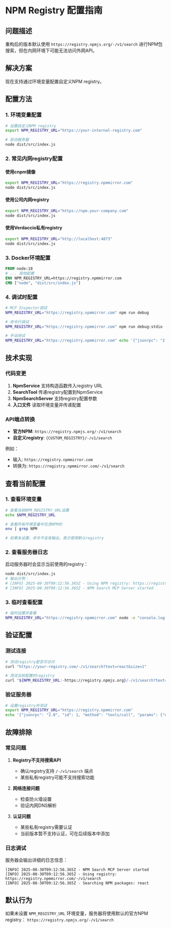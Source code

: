 # NPM Registry 配置指南

## 问题描述

重构后的版本默认使用 `https://registry.npmjs.org/-/v1/search` 进行NPM包搜索，但在内网环境下可能无法访问外网API。

## 解决方案

现在支持通过环境变量配置自定义NPM registry。

## 配置方法

### 1. 环境变量配置

```bash
# 设置自定义NPM registry
export NPM_REGISTRY_URL="https://your-internal-registry.com"

# 启动服务器
node dist/src/index.js
```

### 2. 常见内网registry配置

#### 使用cnpm镜像
```bash
export NPM_REGISTRY_URL="https://registry.npmmirror.com"
node dist/src/index.js
```

#### 使用公司内网registry
```bash
export NPM_REGISTRY_URL="https://npm.your-company.com"
node dist/src/index.js
```

#### 使用Verdaccio私有registry
```bash
export NPM_REGISTRY_URL="http://localhost:4873"
node dist/src/index.js
```

### 3. Docker环境配置

```dockerfile
FROM node:18
# ... 其他配置
ENV NPM_REGISTRY_URL=https://registry.npmmirror.com
CMD ["node", "dist/src/index.js"]
```

### 4. 调试时配置

```bash
# MCP Inspector调试
NPM_REGISTRY_URL="https://registry.npmmirror.com" npm run debug

# 命令行调试
NPM_REGISTRY_URL="https://registry.npmmirror.com" npm run debug:stdio

# 手动测试
NPM_REGISTRY_URL="https://registry.npmmirror.com" echo '{"jsonrpc": "2.0", "id": 3, "method": "tools/call", "params": {"name": "search_npm_packages", "arguments": {"query": "react"}}}' | node dist/src/index.js
```

## 技术实现

### 代码变更

1. **NpmService** 支持构造函数传入registry URL
2. **SearchTool** 传递registry配置到NpmService
3. **NpmSearchServer** 支持registry配置参数
4. **入口文件** 读取环境变量并传递配置

### API端点转换

- **官方NPM**: `https://registry.npmjs.org/-/v1/search`
- **自定义registry**: `{CUSTOM_REGISTRY}/-/v1/search`

例如：
- 输入: `https://registry.npmmirror.com`
- 转换为: `https://registry.npmmirror.com/-/v1/search`

## 查看当前配置

### 1. 查看环境变量

```bash
# 查看当前NPM_REGISTRY_URL设置
echo $NPM_REGISTRY_URL

# 查看所有环境变量中包含NPM的
env | grep NPM

# 如果未设置，命令不会有输出，表示使用默认registry
```

### 2. 查看服务器日志

启动服务器时会显示当前使用的registry：

```bash
node dist/src/index.js
# 输出示例：
# [INFO] 2025-08-30T09:12:56.365Z - Using NPM registry: https://registry.npmmirror.com/-/v1/search
# [INFO] 2025-08-30T09:12:56.365Z - NPM Search MCP Server started
```

### 3. 临时查看配置

```bash
# 临时设置并查看
NPM_REGISTRY_URL="https://registry.npmmirror.com" node -e "console.log('Registry:', process.env.NPM_REGISTRY_URL || 'https://registry.npmjs.org (default)')"
```

## 验证配置

### 测试连接

```bash
# 测试registry是否可访问
curl "https://your-registry.com/-/v1/search?text=react&size=1"

# 测试当前配置的registry
curl "${NPM_REGISTRY_URL:-https://registry.npmjs.org}/-/v1/search?text=react&size=1"
```

### 验证服务器

```bash
# 设置registry并测试
export NPM_REGISTRY_URL="https://registry.npmmirror.com"
echo '{"jsonrpc": "2.0", "id": 1, "method": "tools/call", "params": {"name": "search_npm_packages", "arguments": {"query": "react"}}}' | node dist/src/index.js
```

## 故障排除

### 常见问题

1. **Registry不支持搜索API**
   - 确认registry支持 `/-/v1/search` 端点
   - 某些私有registry可能不支持搜索功能

2. **网络连接问题**
   - 检查防火墙设置
   - 验证内网DNS解析

3. **认证问题**
   - 某些私有registry需要认证
   - 当前版本暂不支持认证，可在后续版本中添加

### 日志调试

服务器会输出详细的日志信息：

```
[INFO] 2025-08-30T09:12:56.365Z - NPM Search MCP Server started
[INFO] 2025-08-30T09:12:56.365Z - Using registry: https://registry.npmmirror.com/-/v1/search
[INFO] 2025-08-30T09:12:56.365Z - Searching NPM packages: react
```

## 默认行为

如果未设置 `NPM_REGISTRY_URL` 环境变量，服务器将使用默认的官方NPM registry：
`https://registry.npmjs.org/-/v1/search`